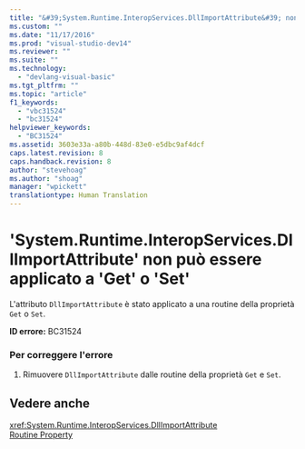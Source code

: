 ```yaml
---
title: "&#39;System.Runtime.InteropServices.DllImportAttribute&#39; non pu&#242; essere applicato a &#39;Get&#39; o &#39;Set&#39; | Microsoft Docs"
ms.custom: ""
ms.date: "11/17/2016"
ms.prod: "visual-studio-dev14"
ms.reviewer: ""
ms.suite: ""
ms.technology: 
  - "devlang-visual-basic"
ms.tgt_pltfrm: ""
ms.topic: "article"
f1_keywords: 
  - "vbc31524"
  - "bc31524"
helpviewer_keywords: 
  - "BC31524"
ms.assetid: 3603e33a-a80b-448d-83e0-e5dbc9af4dcf
caps.latest.revision: 8
caps.handback.revision: 8
author: "stevehoag"
ms.author: "shoag"
manager: "wpickett"
translationtype: Human Translation
---
```

# &#39;System.Runtime.InteropServices.DllImportAttribute&#39; non pu&#242; essere applicato a &#39;Get&#39; o &#39;Set&#39;
L'attributo `DllImportAttribute` è stato applicato a una routine della proprietà `Get` o `Set`.  
  
 **ID errore:** BC31524  
  
### Per correggere l'errore  
  
1.  Rimuovere `DllImportAttribute` dalle routine della proprietà `Get` e `Set`.  
  
## Vedere anche  
 <xref:System.Runtime.InteropServices.DllImportAttribute>   
 [Routine Property](../../visual-basic/programming-guide/language-features/procedures/property-procedures.md)